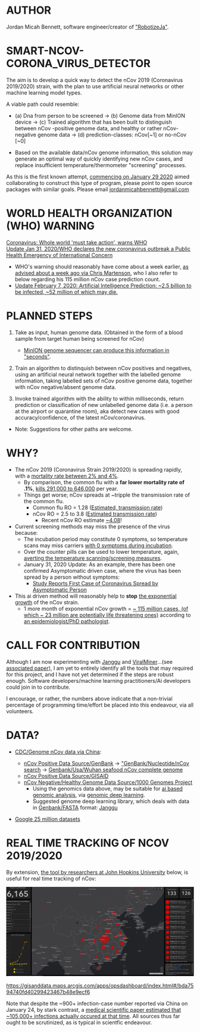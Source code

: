 # AUTHOR
Jordan Micah Bennett, software engineer/creator of ["RobotizeJa"](https://github.com/JordanMicahBennett/ROBOTIZE_JA).

# SMART-NCOV-CORONA_VIRUS_DETECTOR
The aim is to develop a quick way to detect the nCov 2019 (Coronavirus 2019/2020) strain, with the plan to use artificial neural networks or other machine learning model types.

A viable path could resemble:

   * (a) Dna from person to be screened → (b) Genome data from MinION device → (c) Trained algorithm that has been built to distinguish between nCov -positive genome data, and healthy or rather nCov-negative genome data → (d) prediction-classes: nCov[~1] or no-nCov [~0]

   * Based on the available data/nCov genome information, this solution may generate an optimal way of quickly identifying new nCov cases, and replace insufficient temperature/thermometer "screening" processes.


As this is the first known attempt, [commencing on January 29 2020](https://github.com/JordanMicahBennett/SMART-CORONA_VIRUS_DETECTOR/commit/49984b40847eb168800f0874bae7f8a0f2e20991) aimed collaborating to construct this type of program, please point to open source packages with similar goals. Please email jordanmicahbennett@gmail.com


# WORLD HEALTH ORGANIZATION (WHO) WARNING
[Coronavirus: Whole world 'must take action', warns WHO](https://www.bbc.com/news/world-asia-china-51299195)  
[Update Jan 31, 2020/WHO declares the new coronavirus outbreak a Public Health Emergency of International Concern](https://www.who.int/news-room/detail/30-01-2020-statement-on-the-second-meeting-of-the-international-health-regulations-(2005)-emergency-committee-regarding-the-outbreak-of-novel-coronavirus-(2019-ncov))
   * WHO's warning should reasonably have come about a week earlier, [as advised about a week ago via Chris Martenson](https://www.youtube.com/watch?v=Nk5P_iRYwTY), who I also refer to below regarding his 115 million nCov case prediction count.
   * [Update February 7, 2020: Artificial Intelligence Prediction: ~2.5 billion to be infected, ~52 million of which may die.](https://www.facebook.com/ProgrammingGodJordan/posts/879754635816897)




# PLANNED STEPS

1. Take as input, human genome data. (Obtained in the form of a blood sample from target human being screened for nCov)
    * [MinION genome sequencer can produce this information in "seconds"](https://nanoporetech.com/products/minion).

2. Train an algorithm to distinquish between nCov positives and negatives, using an artificial neural network together with the labelled genome information, taking labelled sets of nCov positive genome data, together with nCov negative/absent genome data.

3. Invoke trained algorithm with the ability to within milliseconds, return prediction or classification of new unlabelled genome data (i.e. a person at the airport or quarantine room), aka detect new cases with good accuracy/confidence, of the latest nCov/coronavirus.
  
* Note: Suggestions for other paths are welcome.

# WHY?

* The nCov 2019 (Coronavirus Strain 2019/2020) is spreading rapidly, with a [mortality rate between 2% and 4%](https://www.worldometers.info/coronavirus/).  
    * By comparison, the common flu with a **far lower mortality rate of .1%**, [kills 291,000 to 646,000](https://www.medicinenet.com/script/main/art.asp?articlekey=208914) per year.
    * Things get worse; nCov spreads at ~tripple the transmission rate of the common flu. 
       * Common flu RO = 1.28 ([Estimated, transmission rate](https://bmcinfectdis.biomedcentral.com/articles/10.1186/1471-2334-14-480))
       * nCov RO = 2.5 to 3.8 ([Estimated transmission rate](https://www.sciencenews.org/article/how-new-wuhan-coronavirus-stacks-up-against-sars-mers))
            * Recent nCov RO estimate [~4.08](https://www.medrxiv.org/content/10.1101/2020.01.27.20018952v1)!
* Current screening methods may miss the presence of the virus because:
    * The incubation period may constitute 0 symptoms, so temperature scans may miss carriers [with 0 symptoms during incubation](https://www.japantimes.co.jp/news/2020/01/26/asia-pacific/science-health-asia-pacific/fever-china-virus-detection-harder/).
    * Over the counter pills can be used to lower temperature, again, [averting the temperature scanning/screening measures](https://www.dailymail.co.uk/health/article-7924801/Chinese-woman-bragged-cheating-airport-coronavirus-screenings-tracked-France.html).
    * January 31, 2020 Update: As an example, there has been one confirmed Asymptomatic driven case, where the virus has been spread by a person without symptoms:
        * [Study Reports First Case of Coronavirus Spread by Asymptomatic Person](https://www.scientificamerican.com/article/study-reports-first-case-of-coronavirus-spread-by-asymptomatic-person/)
* This ai driven method will reasonably help to **stop** [the exponential growth](http://www.renewamerica.com/columns/cherry/200126) of the nCov strain. 
    * 1 more month of exponential nCov growth = [~ 115 million cases, (of which ~ 23 million are potentially life threatening ones)](https://www.youtube.com/watch?v=Yq3Y9rmlEQE) according to [an epidemiologist/PhD pathologist](https://en.wikipedia.org/wiki/Christopher_Martenson).

    

# CALL FOR CONTRIBUTION
Although I am now experimenting with [Janggu](https://github.com/BIMSBbioinfo/janggu) and [ViralMiner](https://github.com/NeuroCSUT/ViraMiner)...(see [associated paper](https://www.ncbi.nlm.nih.gov/pmc/articles/PMC6738585/)), I am yet to entirely identify all the tools that may required for this project, and I have not yet determined if the steps are robust enough. Software developers/machine learning practitioners/Ai developers could join in to contribute.

I encourage, or rather, the numbers above indicate that a non-trivial percentage of programming time/effort be placed into this endeavour, via all volunteers.


# DATA?
* [CDC/Genome nCov data via China](https://www.cdc.gov/coronavirus/2019-ncov/summary.html):
    * [nCov Positive Data Source/GenBank](https://www.ncbi.nlm.nih.gov/genbank/)  →   ["GenBank/Nucleotide/nCov search](https://www.ncbi.nlm.nih.gov/nuccore/?term=nCov) → [Genbank/Usa/Wuhan seafood nCov complete genome](https://www.ncbi.nlm.nih.gov/nuccore/MN985325.1)
    * [nCov Positive Data Source/GISAID](https://www.gisaid.org/)
    * [nCov Negative/Healthy Genome Data Source/1000 Genomes Project](https://www.internationalgenome.org/)
         * Using the genomics data above, may be suitable for [ai based genomic analysis](https://genomemedicine.biomedcentral.com/articles/10.1186/s13073-019-0689-8), via [genomic deep learning](https://www.nature.com/articles/s41598-019-53989-3).
         * Suggested genome deep learning library, which deals with data in [Genbank/FASTA](https://www.ncbi.nlm.nih.gov/genbank/) format: [Janggu](https://github.com/BIMSBbioinfo/janggu)
              
* [Google 25 million datasets](https://datasetsearch.research.google.com)
        



# REAL TIME TRACKING OF NCOV 2019/2020

By extension, [the tool by researchers at John Hopkins University](https://edition.cnn.com/2020/01/29/health/coronavirus-map-real-time-tracking-trnd/index.html) below, is useful for real time tracking of nCov:

![Alt Text](https://github.com/JordanMicahBennett/SMART-CORONA_VIRUS_DETECTOR/blob/master/nCov%20tracking.png?raw=true)

https://gisanddata.maps.arcgis.com/apps/opsdashboard/index.html#/bda7594740fd40299423467b48e9ecf6

Note that despite the ~900+ infection-case number reported via China on January 24, by stark contrast, a [medical scientific paper estimated that ~105,000+ infections actually occured at that time](https://www.medrxiv.org/content/10.1101/2020.01.23.20018549v2.full.pdf). All sources thus far ought to be scrutinized, as is typical in scientfic endeavour.
